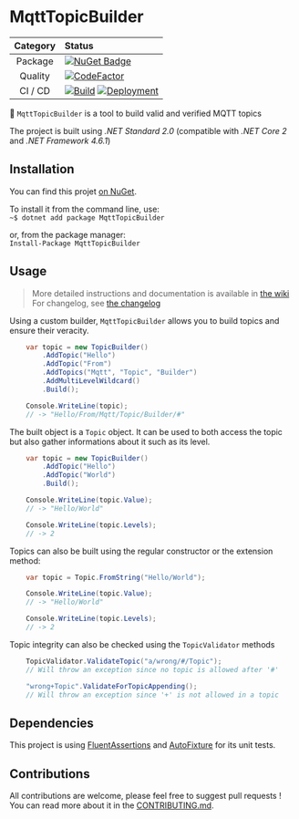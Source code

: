 # MqttTopicBuilder  

| Category | Status |
|:--------:|:-------|
| Package | [![NuGet Badge](https://buildstats.info/nuget/MqttTopicBuilder)](https://www.nuget.org/packages/MqttTopicBuilder/) |
| Quality | [![CodeFactor](https://www.codefactor.io/repository/github/pbouillon/mqtttopicbuilder/badge)](https://www.codefactor.io/repository/github/pbouillon/mqtttopicbuilder) |
| CI / CD | [![Build](https://github.com/pBouillon/MqttTopicBuilder/workflows/Build/badge.svg)](https://github.com/pBouillon/MqttTopicBuilder/actions?query=workflow%3ABuild) [![Deployment](https://github.com/pBouillon/MqttTopicBuilder/workflows/NuGet%20package/badge.svg)](https://github.com/pBouillon/MqttTopicBuilder/actions?query=workflow%3A%22NuGet+package%22) |

📮 `MqttTopicBuilder` is a tool to build valid and verified MQTT topics

The project is built using *.NET Standard 2.0* (compatible with *.NET Core 2* and *.NET Framework 4.6.1*)

## Installation

You can find this projet [on NuGet](https://www.nuget.org/packages/MqttTopicBuilder/).

To install it from the command line, use:  
`~$ dotnet add package MqttTopicBuilder`

or, from the package manager:  
`Install-Package MqttTopicBuilder`

## Usage

> More detailed instructions and documentation is available in [the wiki](https://github.com/pBouillon/MqttTopicBuilder/wiki)  
> For changelog, see [the changelog](./CHANGELOG.md)

Using a custom builder, `MqttTopicBuilder` allows you to build topics and ensure
their veracity.

```csharp
    var topic = new TopicBuilder()
        .AddTopic("Hello")
        .AddTopic("From")
        .AddTopics("Mqtt", "Topic", "Builder")
        .AddMultiLevelWildcard()
        .Build();

    Console.WriteLine(topic);
    // -> "Hello/From/Mqtt/Topic/Builder/#"
```

The built object is a `Topic` object. It can be used to both access the topic
but also gather informations about it such as its level.

```csharp
    var topic = new TopicBuilder()
        .AddTopic("Hello")
        .AddTopic("World")
        .Build();

    Console.WriteLine(topic.Value);
    // -> "Hello/World"

    Console.WriteLine(topic.Levels);
    // -> 2
```

Topics can also be built using the regular constructor or the extension method:

```csharp
    var topic = Topic.FromString("Hello/World");

    Console.WriteLine(topic.Value);
    // -> "Hello/World"

    Console.WriteLine(topic.Levels);
    // -> 2
```

Topic integrity can also be checked using the `TopicValidator` methods

```csharp
    TopicValidator.ValidateTopic("a/wrong/#/Topic");
    // Will throw an exception since no topic is allowed after '#'

    "wrong+Topic".ValidateForTopicAppending();
    // Will throw an exception since '+' is not allowed in a topic
```

## Dependencies

This project is using [FluentAssertions](https://fluentassertions.com/) and [AutoFixture](https://github.com/AutoFixture/AutoFixture) for its unit tests.

## Contributions

All contributions are welcome, please feel free to suggest pull requests ! You can read more about it in the [CONTRIBUTING.md](https://github.com/pBouillon/MqttTopicBuilder/blob/master/CONTRIBUTING.md).
